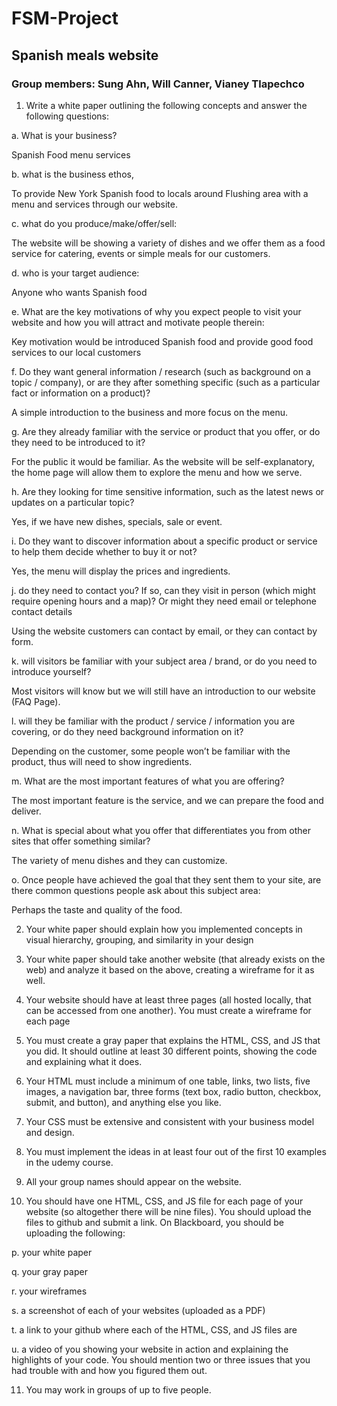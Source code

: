 # FSM-Project

## Spanish meals website

### Group members: Sung Ahn, Will Canner, Vianey Tlapechco

1. Write a white paper outlining the following concepts and answer the following questions:

a. What is your business?

Spanish Food menu services

b. what is the business ethos,

To provide New York Spanish food to locals around Flushing area with a menu and services through our website.

c. what do you produce/make/offer/sell:

The website will be showing a variety of dishes and we offer them as a food service for catering, events or simple meals for our customers.

d. who is your target audience:

Anyone who wants Spanish food

e. What are the key motivations of why you expect people to visit your website and how you will attract and motivate people therein:

Key motivation would be introduced Spanish food and provide good food services to our local customers

f. Do they want general information / research (such as background on a topic / company), or are they after something specific (such as a particular fact or information on a product)?

A simple introduction to the business and more focus on the menu.

g. Are they already familiar with the service or product that you offer, or do they need to be introduced to it?

For the public it would be familiar. As the website will be self-explanatory, the home page will allow them to explore the menu and how we serve.

h. Are they looking for time sensitive information, such as the latest news or updates on a particular topic?

Yes, if we have new dishes, specials, sale or event.

i. Do they want to discover information about a specific product or service to help them decide whether to buy it or not?

Yes, the menu will display the prices and ingredients.

j. do they need to contact you? If so, can they visit in person (which might require opening hours and a map)? Or might they need email or telephone contact details

Using the website customers can contact by email, or they can contact by form.

k. will visitors be familiar with your subject area / brand, or do you need to introduce yourself?

Most visitors will know but we will still have an introduction to our website (FAQ Page).

l. will they be familiar with the product / service / information you are covering, or do they need background information on it?

Depending on the customer, some people won’t be familiar with the product, thus will need to show ingredients.

m. What are the most important features of what you are offering?

The most important feature is the service, and we can prepare the food and deliver.

n. What is special about what you offer that differentiates you from other sites that offer something similar?

The variety of menu dishes and they can customize.

o. Once people have achieved the goal that they sent them to your site, are there common questions people ask about this subject area:

Perhaps the taste and quality of the food.

2. Your white paper should explain how you implemented concepts in visual hierarchy, grouping, and similarity in your design

3. Your white paper should take another website (that already exists on the web) and analyze it based on the above, creating a wireframe for it as well.

4. Your website should have at least three pages (all hosted locally, that can be accessed from one another). You must create a wireframe for each page

5. You must create a gray paper that explains the HTML, CSS, and JS that you did. It should outline at least 30 different points, showing the code and explaining what it does.

6. Your HTML must include a minimum of one table, links, two lists, five images, a navigation bar, three forms (text box, radio button, checkbox, submit, and button), and anything else you like.

7. Your CSS must be extensive and consistent with your business model and design.

8. You must implement the ideas in at least four out of the first 10 examples in the udemy course.

9. All your group names should appear on the website.

10. You should have one HTML, CSS, and JS file for each page of your website (so altogether there will be nine files). You should upload the files to github and submit a link. On Blackboard, you should be uploading the following:

p. your white paper

q. your gray paper

r. your wireframes

s. a screenshot of each of your websites (uploaded as a PDF)

t. a link to your github where each of the HTML, CSS, and JS files are

u. a video of you showing your website in action and explaining the highlights of your code. You should mention two or three issues that you had trouble with and how you figured them out.

11. You may work in groups of up to five people.
